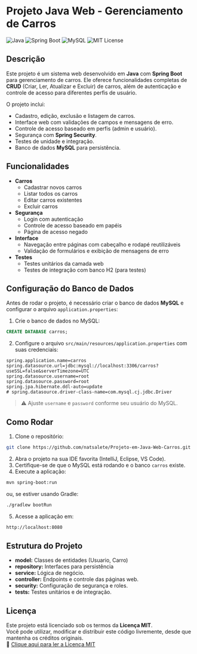 # Projeto Java Web - Gerenciamento de Carros

![Java](https://img.shields.io/badge/Java-ED8B00?style=for-the-badge&logo=java&logoColor=white)
![Spring Boot](https://img.shields.io/badge/Spring_Boot-6DB33F?style=for-the-badge&logo=spring&logoColor=white)
![MySQL](https://img.shields.io/badge/MySQL-4479A1?style=for-the-badge&logo=mysql&logoColor=white)
![MIT License](https://img.shields.io/badge/License-MIT-green?style=for-the-badge)

## Descrição

Este projeto é um sistema web desenvolvido em **Java** com **Spring Boot** para gerenciamento de carros. Ele oferece funcionalidades completas de **CRUD** (Criar, Ler, Atualizar e Excluir) de carros, além de autenticação e controle de acesso para diferentes perfis de usuário.

O projeto inclui:
- Cadastro, edição, exclusão e listagem de carros.
- Interface web com validações de campos e mensagens de erro.
- Controle de acesso baseado em perfis (admin e usuário).
- Segurança com **Spring Security**.
- Testes de unidade e integração.
- Banco de dados **MySQL** para persistência.

## Funcionalidades

- **Carros**
  - Cadastrar novos carros
  - Listar todos os carros
  - Editar carros existentes
  - Excluir carros
- **Segurança**
  - Login com autenticação
  - Controle de acesso baseado em papéis
  - Página de acesso negado
- **Interface**
  - Navegação entre páginas com cabeçalho e rodapé reutilizáveis
  - Validação de formulários e exibição de mensagens de erro
- **Testes**
  - Testes unitários da camada web
  - Testes de integração com banco H2 (para testes)

## Configuração do Banco de Dados

Antes de rodar o projeto, é necessário criar o banco de dados **MySQL** e configurar o arquivo `application.properties`:

1. Crie o banco de dados no MySQL:
```sql
CREATE DATABASE carros;
```
2. Configure o arquivo  `src/main/resources/application.properties` com suas credenciais:
```properties
spring.application.name=carros
spring.datasource.url=jdbc:mysql://localhost:3306/carros?useSSL=false&serverTimezone=UTC
spring.datasource.username=root
spring.datasource.password=root
spring.jpa.hibernate.ddl-auto=update
# spring.datasource.driver-class-name=com.mysql.cj.jdbc.Driver
```
>⚠️ Ajuste `username` e `password` conforme seu usuário do MySQL.

## Como Rodar

1. Clone o repositório:
```bash
git clone https://github.com/natsalete/Projeto-em-Java-Web-Carros.git
```
2. Abra o projeto na sua IDE favorita (IntelliJ, Eclipse, VS Code).
3. Certifique-se de que o MySQL está rodando e o banco `carros` existe.
4. Execute a aplicação:
```bash
mvn spring-boot:run
```
ou, se estiver usando Gradle:
```bash
./gradlew bootRun
```
5. Acesse a aplicação em:
```bash
http://localhost:8080
```

## Estrutura do Projeto
- **model:**  Classes de entidades (Usuario, Carro)
- **repository:** Interfaces para persistência
- **service:** Lógica de negócio.
- **controller:** Endpoints e controle das páginas web.
- **security:** Configuração de segurança e roles.
- **tests:** Testes unitários e de integração.

## Licença
Este projeto está licenciado sob os termos da **Licença MIT**.  
Você pode utilizar, modificar e distribuir este código livremente, desde que mantenha os créditos originais.  
📄 [Clique aqui para ler a Licença MIT](https://opensource.org/licenses/MIT)  
